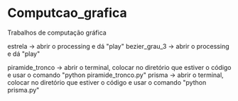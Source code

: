 # Computcao_grafica
Trabalhos de computação gráfica

estrela -> abrir o processing e dá "play"
bezier_grau_3 -> abrir o processing e dá "play"

piramide_tronco -> abrir o terminal, colocar no diretório que estiver o código e usar o comando "python piramide_tronco.py"
prisma -> abrir o terminal, colocar no diretório que estiver o código e usar o comando "python prisma.py"
